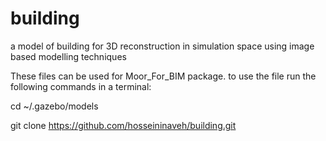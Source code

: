 # building
a model of building for 3D reconstruction in simulation space using image based modelling techniques

These files can be used for Moor_For_BIM package. to use the file run the following commands in a terminal:

cd ~/.gazebo/models

git clone https://github.com/hosseininaveh/building.git
